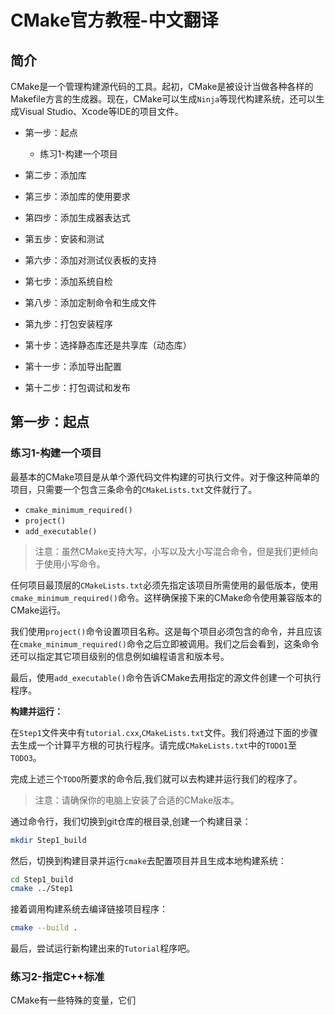 # CMake官方教程-中文翻译

## 简介

CMake是一个管理构建源代码的工具。起初，CMake是被设计当做各种各样的Makefile方言的生成器。现在，CMake可以生成`Ninja`等现代构建系统，还可以生成Visual Studio、Xcode等IDE的项目文件。

- 第一步：起点

  - 练习1-构建一个项目

- 第二步：添加库
- 第三步：添加库的使用要求
- 第四步：添加生成器表达式
- 第五步：安装和测试
- 第六步：添加对测试仪表板的支持
- 第七步：添加系统自检
- 第八步：添加定制命令和生成文件
- 第九步：打包安装程序
- 第十步：选择静态库还是共享库（动态库）
- 第十一步：添加导出配置
- 第十二步：打包调试和发布

## 第一步：起点

### 练习1-构建一个项目

最基本的CMake项目是从单个源代码文件构建的可执行文件。对于像这种简单的项目，只需要一个包含三条命令的`CMakeLists.txt`文件就行了。

- `cmake_minimum_required()`
- `project()`
- `add_executable()`

> 注意：虽然CMake支持大写，小写以及大小写混合命令，但是我们更倾向于使用小写命令。

任何项目最顶层的`CMakeLists.txt`必须先指定该项目所需使用的最低版本，使用`cmake_minimum_required()`命令。这样确保接下来的CMake命令使用兼容版本的CMake运行。

我们使用`project()`命令设置项目名称。这是每个项目必须包含的命令，并且应该在`cmake_minimum_required()`命令之后立即被调用。我们之后会看到，这条命令还可以指定其它项目级别的信息例如编程语言和版本号。

最后，使用`add_executable()`命令告诉CMake去用指定的源文件创建一个可执行程序。

**构建并运行：**

在`Step1`文件夹中有`tutorial.cxx`,`CMakeLists.txt`文件。我们将通过下面的步骤去生成一个计算平方根的可执行程序。请完成`CMakeLists.txt`中的`TODO1`至`TODO3`。

完成上述三个`TODO`所要求的命令后,我们就可以去构建并运行我们的程序了。
> 注意：请确保你的电脑上安装了合适的CMake版本。

通过命令行，我们切换到git仓库的根目录,创建一个构建目录：

```bash
mkdir Step1_build
```

然后，切换到构建目录并运行`cmake`去配置项目并且生成本地构建系统：

```bash
cd Step1_build
cmake ../Step1
```

接着调用构建系统去编译链接项目程序：

```bash
cmake --build .
```

最后，尝试运行新构建出来的`Tutorial`程序吧。

### 练习2-指定C++标准

CMake有一些特殊的变量，它们